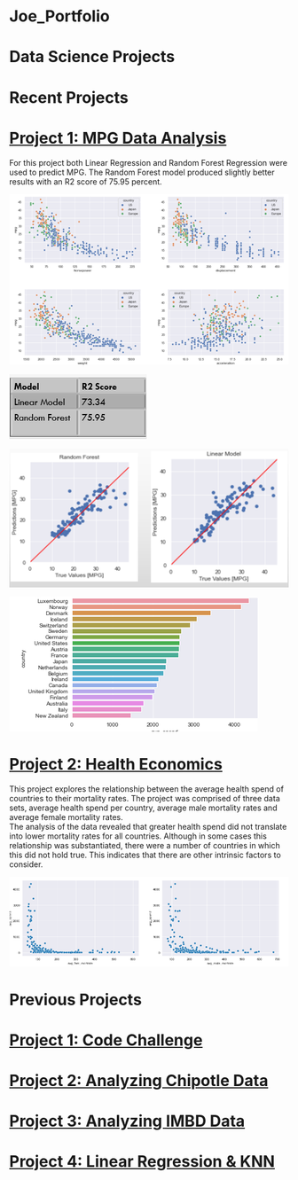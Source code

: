 # Joe_Portfolio

# Data Science Projects


# Recent Projects

# [Project 1:  MPG Data Analysis](https://github.com/jleealejandro/ga_projects.git)
 For this project both Linear Regression and Random Forest Regression were used to predict MPG.  The Random Forest model produced slightly better results
  with an R2 score of 75.95 percent.
  
 ![MPG](https://github.com/jleealejandro/ga_projects/blob/main/images/MPG%20EDA.png?raw=true)
 




![Summary](https://github.com/jleealejandro/ga_projects/blob/main/images/MPG%20Regression%20Summary.png?raw=true)




![Plots](https://github.com/jleealejandro/ga_projects/blob/main/images/MPG%20Regression%20Plots.png?raw=true)



![Health Spend](https://github.com/jleealejandro/ga_projects/blob/main/images/Health%20Economics%20Avg%20Spend%20Project.png?raw=true)












# [Project 2:  Health Economics](https://github.com/jleealejandro/ga_projects.git)
This project explores the relationship between the average health spend of countries to their mortality rates.  The project was comprised of three data sets, average health
spend per country, average male mortality rates and average female mortality rates.  
The analysis of the data revealed that greater health spend did not translate into lower mortality rates for all countries.  Although in some cases this relationship was
substantiated, there were a number of countries in which this did not hold true. This indicates that there are other intrinsic factors to consider.


![Scatter Plots](https://github.com/jleealejandro/ga_projects/blob/main/images/Health%20Economics%20Mort_rate%20Scatter%20Plot.png?raw=true)




# Previous Projects

# [Project 1:  Code Challenge](https://github.com/jleealejandro/ga_projects)

# [Project 2:  Analyzing Chipotle Data](https://github.com/jleealejandro/ga_projects)

# [Project 3:  Analyzing IMBD Data](https://github.com/jleealejandro/ga_projects)

# [Project 4: Linear Regression & KNN](https://github.com/jleealejandro/ga_projects)
